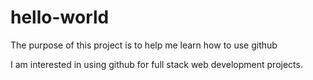 # hello-world
The purpose of this project is to help me learn how to use github

I am interested in using github for full stack web development projects.
